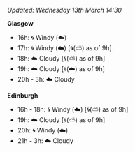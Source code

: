 *Updated: Wednesday 13th March 14:30*

**Glasgow**

* 16h: :cyclone: Windy (:cloud:)
* 17h: :cyclone: Windy (:cloud:) [:cyclone:(:partly_sunny:) as of 9h]
* 18h: :cloud: Cloudy [:cyclone:(:partly_sunny:) as of 9h]
* 19h: :cloud: Cloudy [:cyclone:(:cloud:) as of 9h]
* 20h - 3h: :cloud: Cloudy

**Edinburgh**

* 16h - 18h: :cyclone: Windy (:cloud:) [:cyclone:(:partly_sunny:) as of 9h]
* 19h: :cloud: Cloudy [:cyclone:(:partly_sunny:) as of 9h]
* 20h: :cyclone: Windy (:cloud:)
* 21h - 3h: :cloud: Cloudy

